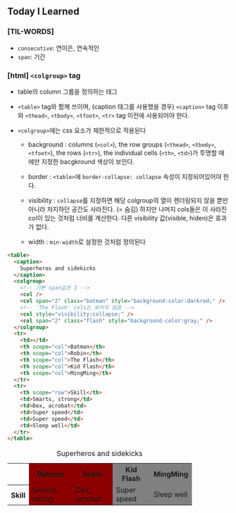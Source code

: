 ## Today I Learned

### [TIL-WORDS]

- `consecutive`: 연이은, 연속적인
- `span`: 기간

### [html] `<colgroup>` tag

- table의 column 그룹을 정의하는 태그

- `<table>` tag와 함께 쓰이며, (caption 태그를 사용했을 경우) `<caption>` tag 이후와 `<thead>`, `<tbody>`, `<tfoot>`, `<tr>` tag 이전에 사용되어야 한다.

- `<colgroup>`에는 css 요소가 제한적으로 적용된다

  - background : columns (`<col>`), the row groups (`<thead>`, `<tbody>`, `<tfoot>`), the rows (`<tr>`), the individual cells (`<th>`, `<td>`)가 투명할 때에만 지정한 bacgkround 색상이 보인다.

  - border : `<table>`에 `border-collapse: collapse` 속성이 지정되어있어야 한다.

  - visibility : `collapse`를 지정하면 해당 colgroup의 열이 렌더링되지 않을 뿐만아니라 차지하던 공간도 사라진다. (= 숨김) 하지만 나머지 cols들은 이 사라진 col이 있는 것처럼 너비를 계산한다. 다른 visibility 값(visible, hiden)은 효과가 없다.

  - width : `min-width`로 설정한 것처럼 정의된다

```html
<table>
  <caption>
    Superheros and sidekicks
  </caption>
  <colgroup>
    <!-- 기본 span값은 1 -->
    <col />
    <col span="2" class="batman" style="background-color:darkred;" />
    <!-- 'The Flash' cols는 보이지 않음 -->
    <col style="visibility:collapse;" />
    <col span="2" class="flash" style="background-color:gray;" />
  </colgroup>
  <tr>
    <td></td>
    <th scope="col">Batman</th>
    <th scope="col">Robin</th>
    <th scope="col">The Flash</th>
    <th scope="col">Kid Flash</th>
    <th scope="col">MingMing</th>
  </tr>
  <tr>
    <th scope="row">Skill</th>
    <td>Smarts, strong</td>
    <td>Dex, acrobat</td>
    <td>Super speed</td>
    <td>Super speed</td>
    <td>Sleep well</td>
  </tr>
</table>
```

<table>
  <caption>
    Superheros and sidekicks
  </caption>
  <colgroup>
    <col />
    <col span="2" class="batman" style="background-color:darkred;"/>
    <col style="visibility:collapse;">
    <col span="2" class="flash" style="background-color:gray;"/>
  </colgroup>
  <tr>
    <td></td>
    <th scope="col">Batman</th>
    <th scope="col">Robin</th>
    <th scope="col">The Flash</th>
    <th scope="col">Kid Flash</th>
    <th scope="col">MingMing</th>
  </tr>
  <tr>
    <th scope="row">Skill</th>
    <td>Smarts, strong</td>
    <td>Dex, acrobat</td>
    <td>Super speed</td>
    <td>Super speed</td>
    <td>Sleep well</td>
  </tr>
</table>
